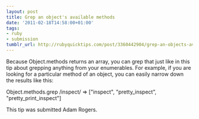 ```yaml
---
layout: post
title: Grep an object's available methods
date: '2011-02-18T14:58:00+01:00'
tags:
- ruby
- submission
tumblr_url: http://rubyquicktips.com/post/3360442904/grep-an-objects-available-methods
---
```

Because Object.methods returns an array, you can grep that just like in this tip about grepping anything from your enumerables.
For example, if you are looking for a particular method of an object, you can easily narrow down the results like this:


  Object.methods.grep /inspect/
=> ["inspect", "pretty_inspect", "pretty_print_inspect"]


This tip was submitted Adam Rogers.
